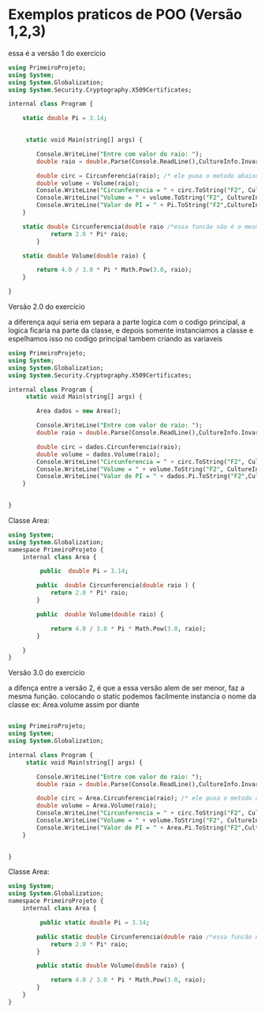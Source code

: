 # Exemplos praticos de POO (Versão 1,2,3)

essa é a versão 1 do exercicio

```sql
using PrimeiroProjeto;
using System;
using System.Globalization;
using System.Security.Cryptography.X509Certificates;

internal class Program {

    static double Pi = 3.14;

    
     static void Main(string[] args) {

        Console.WriteLine("Entre com valor do raio: ");
        double raio = double.Parse(Console.ReadLine(),CultureInfo.InvariantCulture);

        double circ = Circunferencia(raio); /* ele puxa o metodo abaixo e interliga com o raio acima*/
        double volume = Volume(raio);
        Console.WriteLine("Circunferencia = " + circ.ToString("F2", CultureInfo.InvariantCulture));
        Console.WriteLine("Volume = " + volume.ToString("F2", CultureInfo.InvariantCulture));
        Console.WriteLine("Valor de PI = " + Pi.ToString("F2",CultureInfo.InvariantCulture));
    }

    static double Circunferencia(double raio /*essa funcão não é o mesmo que o raio de cima*/){
            return 2.0 * Pi* raio;
        }

    static double Volume(double raio) {

        return 4.0 / 3.0 * Pi * Math.Pow(3.0, raio);
    }

}
```

Versão 2.0 do exercício

a diferença aqui seria em separa a parte logica com o codigo principal, a logica ficaria na parte da classe, e depois somente instanciamos a classe e espelhamos isso no codigo principal tambem criando as variaveis

```sql
using PrimeiroProjeto;
using System;
using System.Globalization;
using System.Security.Cryptography.X509Certificates;

internal class Program {
     static void Main(string[] args) {

        Area dados = new Area();

        Console.WriteLine("Entre com valor do raio: ");
        double raio = double.Parse(Console.ReadLine(),CultureInfo.InvariantCulture);

        double circ = dados.Circunferencia(raio);
        double volume = dados.Volume(raio);
        Console.WriteLine("Circunferencia = " + circ.ToString("F2", CultureInfo.InvariantCulture));
        Console.WriteLine("Volume = " + volume.ToString("F2", CultureInfo.InvariantCulture));
        Console.WriteLine("Valor de PI = " + dados.Pi.ToString("F2",CultureInfo.InvariantCulture));
    }

    
}
```

Classe Area:

```sql
using System;
using System.Globalization;
namespace PrimeiroProjeto {
    internal class Area {

         public  double Pi = 3.14;

        public  double Circunferencia(double raio ) {
            return 2.0 * Pi* raio;
        }

        public  double Volume(double raio) {

            return 4.0 / 3.0 * Pi * Math.Pow(3.0, raio);
        }

    }
}
```

Versão 3.0 do exercicio

a difença entre a versão 2, é que a essa versão alem de ser menor, faz a mesma função. colocando o static podemos facilmente instancia o nome da classe ex: Area.volume assim por diante

```sql

using PrimeiroProjeto;
using System;
using System.Globalization;

internal class Program {
     static void Main(string[] args) {

        Console.WriteLine("Entre com valor do raio: ");
        double raio = double.Parse(Console.ReadLine(),CultureInfo.InvariantCulture);

        double circ = Area.Circunferencia(raio); /* ele puxa o metodo abaixo e interliga com o raio acima*/
        double volume = Area.Volume(raio);
        Console.WriteLine("Circunferencia = " + circ.ToString("F2", CultureInfo.InvariantCulture));
        Console.WriteLine("Volume = " + volume.ToString("F2", CultureInfo.InvariantCulture));
        Console.WriteLine("Valor de PI = " + Area.Pi.ToString("F2",CultureInfo.InvariantCulture));
    }

    
}
```

Classe Area:

```sql
using System;
using System.Globalization;
namespace PrimeiroProjeto {
    internal class Area {

         public static double Pi = 3.14;

        public static double Circunferencia(double raio /*essa funcão não é o mesmo que o raio de cima*/) {
            return 2.0 * Pi* raio;
        }

        public static double Volume(double raio) {

            return 4.0 / 3.0 * Pi * Math.Pow(3.0, raio);
        }
    }
}
```
